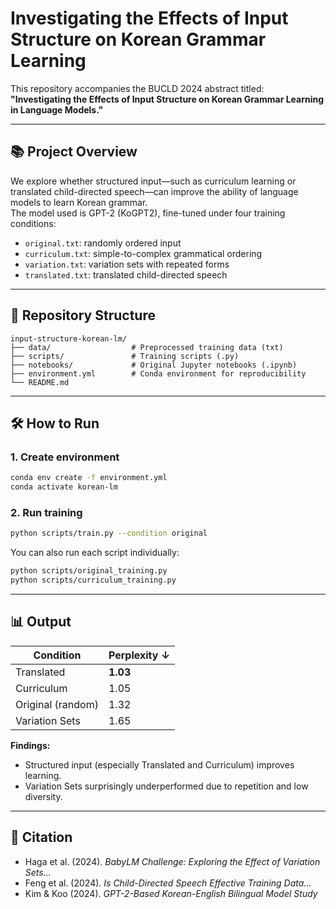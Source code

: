 # Investigating the Effects of Input Structure on Korean Grammar Learning

This repository accompanies the BUCLD 2024 abstract titled:  
**"Investigating the Effects of Input Structure on Korean Grammar Learning in Language Models."**

---

## 📚 Project Overview

We explore whether structured input—such as curriculum learning or translated child-directed speech—can improve the ability of language models to learn Korean grammar.  
The model used is GPT-2 (KoGPT2), fine-tuned under four training conditions:

- `original.txt`: randomly ordered input
- `curriculum.txt`: simple-to-complex grammatical ordering
- `variation.txt`: variation sets with repeated forms
- `translated.txt`: translated child-directed speech

---

## 📁 Repository Structure

```
input-structure-korean-lm/
├── data/                  # Preprocessed training data (txt)
├── scripts/               # Training scripts (.py)
├── notebooks/             # Original Jupyter notebooks (.ipynb)
├── environment.yml        # Conda environment for reproducibility
└── README.md
```

---

## 🛠️ How to Run

### 1. Create environment
```bash
conda env create -f environment.yml
conda activate korean-lm
```

### 2. Run training
```bash
python scripts/train.py --condition original
```

You can also run each script individually:
```bash
python scripts/original_training.py
python scripts/curriculum_training.py
```

---

## 📊 Output

| Condition        | Perplexity ↓ |
|------------------|--------------|
| Translated       | **1.03**     |
| Curriculum       | 1.05         |
| Original (random)| 1.32         |
| Variation Sets   | 1.65         |

**Findings:**  
- Structured input (especially Translated and Curriculum) improves learning.
- Variation Sets surprisingly underperformed due to repetition and low diversity.

---

## 📎 Citation

- Haga et al. (2024). *BabyLM Challenge: Exploring the Effect of Variation Sets...*
- Feng et al. (2024). *Is Child-Directed Speech Effective Training Data...*
- Kim & Koo (2024). *GPT-2-Based Korean-English Bilingual Model Study*
